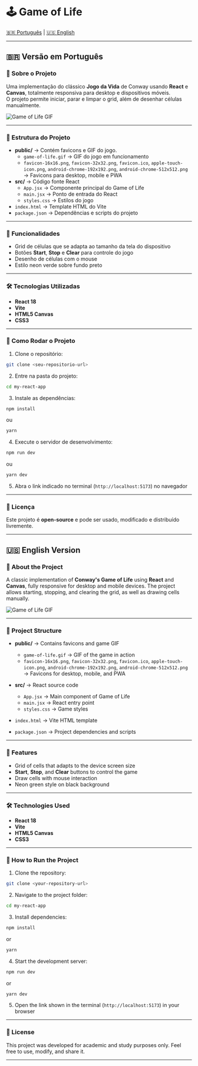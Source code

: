 # 🕹️ Game of Life

[🇧🇷 Português](#-versão-em-português) | [🇺🇸 English](#-english-version)

---

## 🇧🇷 Versão em Português

### 📖 Sobre o Projeto
Uma implementação do clássico **Jogo da Vida** de Conway usando **React** e **Canvas**, totalmente responsiva para desktop e dispositivos móveis.  
O projeto permite iniciar, parar e limpar o grid, além de desenhar células manualmente.

![Game of Life GIF](./game-of-life.gif)

---

### 📌 Estrutura do Projeto
- **public/** → Contém favicons e GIF do jogo.  
  - `game-of-life.gif` → GIF do jogo em funcionamento  
  - `favicon-16x16.png`, `favicon-32x32.png`, `favicon.ico`, `apple-touch-icon.png`, `android-chrome-192x192.png`, `android-chrome-512x512.png` → Favicons para desktop, mobile e PWA
- **src/** → Código fonte React  
  - `App.jsx` → Componente principal do Game of Life  
  - `main.jsx` → Ponto de entrada do React  
  - `styles.css` → Estilos do jogo
- `index.html` → Template HTML do Vite  
- `package.json` → Dependências e scripts do projeto

---

### 🎨 Funcionalidades
- Grid de células que se adapta ao tamanho da tela do dispositivo  
- Botões **Start**, **Stop** e **Clear** para controle do jogo  
- Desenho de células com o mouse  
- Estilo neon verde sobre fundo preto  

---

### 🛠 Tecnologias Utilizadas
- **React 18**  
- **Vite**  
- **HTML5 Canvas**  
- **CSS3**

---

### 🚀 Como Rodar o Projeto
1. Clone o repositório:
```bash
git clone <seu-repositorio-url>
````

2. Entre na pasta do projeto:

```bash
cd my-react-app
```

3. Instale as dependências:

```bash
npm install
```

ou

```bash
yarn
```

4. Execute o servidor de desenvolvimento:

```bash
npm run dev
```

ou

```bash
yarn dev
```

5. Abra o link indicado no terminal (`http://localhost:5173`) no navegador

---

### 📄 Licença

Este projeto é **open-source** e pode ser usado, modificado e distribuído livremente.

---

## 🇺🇸 English Version

### 📖 About the Project

A classic implementation of **Conway's Game of Life** using **React** and **Canvas**, fully responsive for desktop and mobile devices.
The project allows starting, stopping, and clearing the grid, as well as drawing cells manually.

![Game of Life GIF](./game-of-life.gif)

---

### 📌 Project Structure

* **public/** → Contains favicons and game GIF

  * `game-of-life.gif` → GIF of the game in action
  * `favicon-16x16.png`, `favicon-32x32.png`, `favicon.ico`, `apple-touch-icon.png`, `android-chrome-192x192.png`, `android-chrome-512x512.png` → Favicons for desktop, mobile, and PWA
* **src/** → React source code

  * `App.jsx` → Main component of Game of Life
  * `main.jsx` → React entry point
  * `styles.css` → Game styles
* `index.html` → Vite HTML template
* `package.json` → Project dependencies and scripts

---

### 🎨 Features

* Grid of cells that adapts to the device screen size
* **Start**, **Stop**, and **Clear** buttons to control the game
* Draw cells with mouse interaction
* Neon green style on black background

---

### 🛠 Technologies Used

* **React 18**
* **Vite**
* **HTML5 Canvas**
* **CSS3**

---

### 🚀 How to Run the Project

1. Clone the repository:

```bash
git clone <your-repository-url>
```

2. Navigate to the project folder:

```bash
cd my-react-app
```

3. Install dependencies:

```bash
npm install
```

or

```bash
yarn
```

4. Start the development server:

```bash
npm run dev
```

or

```bash
yarn dev
```

5. Open the link shown in the terminal (`http://localhost:5173`) in your browser

---

### 📄 License

This project was developed for academic and study purposes only. Feel free to use, modify, and share it.

---
